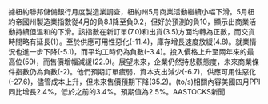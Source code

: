 據紐約聯邦儲備銀行月度製造業調查，紐約州5月商業活動繼續小幅下滑。5月紐約帝國州製造業指數從4月的負8.1降至負9.2，但好於預測的負10，顯示出商業活動持續但溫和的下滑。該指數在新訂單(7.0)和出貨(3.5)方面均轉為正數，而交貨時間略有延長(1）。至於供應可用性惡化(-11.4)，庫存增長速度放緩(4.8)。就業情況也進一步下降(-5.1)，而平均工時仍為負數(-3.4)。投入價格上升至兩年來的最高位(59)，而售價增幅減緩(22.9)。展望未來，企業仍然持悲觀態度，未來商業條件指數仍為負數(-2)。他們預期訂單疲弱，資本支出減少(-6.7)，供應可用性惡化(-27.6)，儘管成本上升，但未來售價預期下降(35.2)。(to/s)相關內容美國四月PPI同比增長2.4%，低於之前的3.4%。預期值為2.5%。AASTOCKS新聞